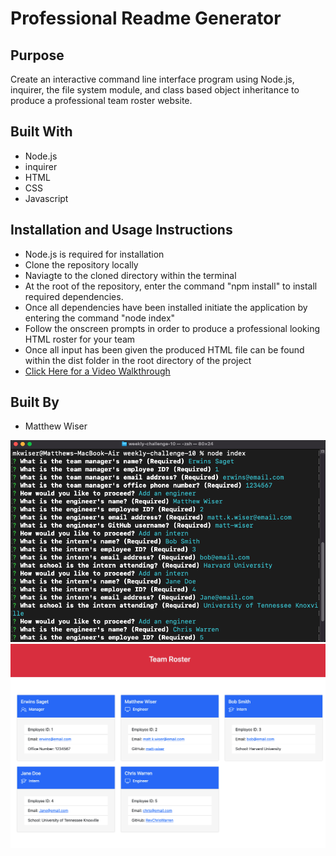 # Professional Readme Generator

## Purpose
Create an interactive command line interface program using Node.js, inquirer, the file system module, and class based object inheritance to produce a professional team roster website.

## Built With
* Node.js
* inquirer
* HTML
* CSS
* Javascript

## Installation and Usage Instructions
* Node.js is required for installation
* Clone the repository locally
* Naviagte to the cloned directory within the terminal
* At the root of the repository, enter the command "npm install" to install required dependencies.
* Once all dependencies have been installed initiate the application by entering the command "node index"
* Follow the onscreen prompts in order to produce a professional looking HTML roster for your team
* Once all input has been given the produced HTML file can be found within the dist folder in the root directory of the project
* [Click Here for a Video Walkthrough](#)


## Built By
* Matthew Wiser

![Screenshot](/assets/screenshot.png)
![Screenshot](/assets/screenshot2.png)
